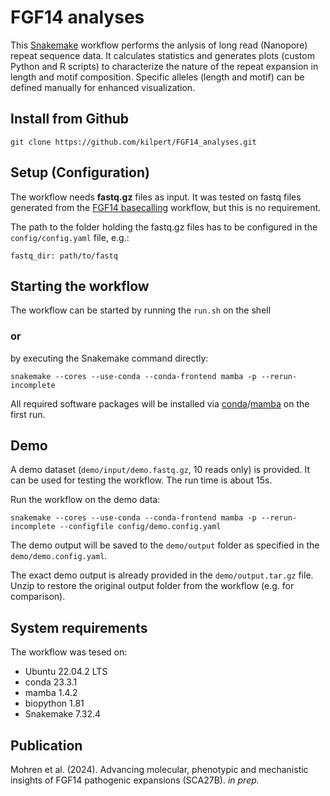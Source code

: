 # FGF14 analyses

This [Snakemake](https://github.com/snakemake/snakemake) workflow performs the anlysis of long read (Nanopore) repeat sequence data. It calculates statistics and generates plots (custom Python and R scripts) to characterize the nature of the repeat expansion in length and motif composition. Specific alleles (length and motif) can be defined manually for enhanced visualization. 


## Install from Github

`git clone https://github.com/kilpert/FGF14_analyses.git`


## Setup (Configuration)

The workflow needs **fastq.gz** files as input. It was tested on fastq files generated from the [FGF14 basecalling](https://github.com/kilpert/FGF14_basecalling) workflow, but this is no requirement.

The path to the folder holding the fastq.gz files has to be configured in the `config/config.yaml` file, e.g.:

`fastq_dir: path/to/fastq`


## Starting the workflow
The workflow can be started by running the `run.sh` on the shell 

### or

by executing the Snakemake command directly:

```
snakemake --cores --use-conda --conda-frontend mamba -p --rerun-incomplete
```

All required software packages will be installed via [conda](https://conda.io)/[mamba](https://github.com/mamba-org/mamba) on the first run.


## Demo

A demo dataset (`demo/input/demo.fastq.gz`, 10 reads only) is provided. It can be used for testing the workflow. The run time is about 15s.

Run the workflow on the demo data:

```
snakemake --cores --use-conda --conda-frontend mamba -p --rerun-incomplete --configfile config/demo.config.yaml
```

The demo output will be saved to the `demo/output` folder as specified in the `demo/demo.config.yaml`.

The exact demo output is already provided in the `demo/output.tar.gz` file. Unzip to restore the original output folder from the workflow (e.g. for comparison).


## System requirements
The workflow was tesed on:

 - Ubuntu 22.04.2 LTS
 - conda 23.3.1
 - mamba 1.4.2
 - biopython 1.81
 - Snakemake 7.32.4


## Publication

Mohren et al. (2024). Advancing molecular, phenotypic and mechanistic insights of FGF14 pathogenic expansions (SCA27B). *in prep.*

